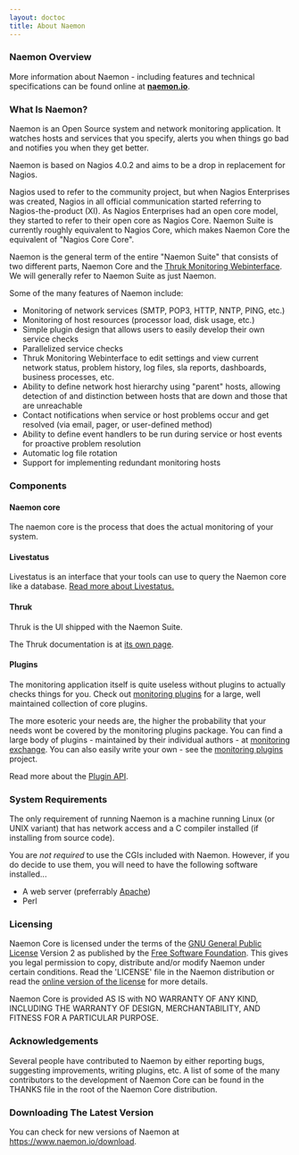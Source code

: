 ```yaml
---
layout: doctoc
title: About Naemon
---
```


### Naemon Overview

More information about Naemon - including features and technical specifications can be
found online at <a href="https://www.naemon.io" target="_blank"><b>naemon.io</b></a>.


<a name="whatis"></a>

### What Is Naemon?

Naemon is an Open Source system and network monitoring application.
It watches hosts and services that you specify, alerts you when things go bad and
notifies you when they get better.

Naemon is based on Nagios 4.0.2 and aims to be a drop in replacement for Nagios.

Nagios used to refer to the community project, but when Nagios Enterprises was created,
Nagios in all official communication started referring to Nagios-the-product (XI).
As Nagios Enterprises had an open core model, they started to refer to their open
core as Nagios Core. Naemon Suite is currently roughly equivalent to Nagios Core,
which makes Naemon Core the equivalent of "Nagios Core Core".

Naemon is the general term of the entire "Naemon Suite" that consists of two different
parts, Naemon Core and the <a href="http://thruk.org" target="_blank">Thruk Monitoring Webinterface</a>.
We will generally refer to Naemon Suite as just Naemon.

Some of the many features of Naemon include:

* Monitoring of network services (SMTP, POP3, HTTP, NNTP, PING, etc.)
* Monitoring of host resources (processor load, disk usage, etc.)
* Simple plugin design that allows users to easily develop their own service checks
* Parallelized service checks
* Thruk Monitoring Webinterface to edit settings and view current network status, problem
  history, log files, sla reports, dashboards, business processes, etc.
* Ability to define network host hierarchy using "parent" hosts, allowing detection of
  and distinction between hosts that are down and those that are unreachable
* Contact notifications when service or host problems occur and get resolved (via email, pager, or user-defined method)
* Ability to define event handlers to be run during service or host events for proactive problem resolution
* Automatic log file rotation
* Support for implementing redundant monitoring hosts



### Components

#### Naemon core
The naemon core is the process that does the actual monitoring of your system.

#### Livestatus
Livestatus is an interface that your tools can use to query the Naemon core like a database.
<a href="/documentation/usersguide/livestatus.html">Read more about Livestatus.</a>

#### Thruk
Thruk is the UI shipped with the Naemon Suite.

The Thruk documentation is at [its own page][thruk].

#### Plugins
The monitoring application itself is quite useless without plugins to actually checks things for you.
Check out [monitoring plugins][monplugins] for a large, well maintained collection of core plugins.

The more esoteric your needs are, the higher the probability that your needs wont be covered
by the monitoring plugins package. You can find a large body of plugins - maintained by their
individual authors - at [monitoring exchange][monexchange]. You can also easily write
your own - see the [monitoring plugins][monplugins] project.

Read more about the <a href="/documentation/usersguide/pluginapi.html">Plugin API</a>.


### System Requirements

The only requirement of running Naemon is a machine running Linux (or UNIX variant) that has network
access and a C compiler installed (if installing from source code).

You are <i>not required</i> to use the CGIs included with Naemon. However, if you
do decide to use them, you will need to have the following software installed...

* A web server (preferrably <a href="http://www.apache.org" target="_top">Apache</a>)
* Perl



### Licensing

Naemon Core is licensed under the terms of the <a href="http://www.gnu.org/copyleft/gpl.html">GNU General Public License</a>
Version 2 as published by the <a href="http://www.fsf.org">Free Software Foundation</a>.
This gives you legal permission to copy, distribute and/or modify Naemon under certain conditions.
Read the 'LICENSE' file in the Naemon distribution or read the <a href="http://www.gnu.org/copyleft/gpl.html">online
version of the license</a> for more details.

Naemon Core is provided AS IS with NO WARRANTY OF ANY KIND, INCLUDING THE WARRANTY OF DESIGN, MERCHANTABILITY,
AND FITNESS FOR A PARTICULAR PURPOSE.



### Acknowledgements

Several people have contributed to Naemon by either reporting bugs, suggesting improvements,
writing plugins, etc.  A list of some of the many contributors to the development of
Naemon Core can be found in the THANKS file in the root of the Naemon Core distribution.



### Downloading The Latest Version

You can check for new versions of Naemon at <a href="https://www.naemon.io/download" target="_top">https://www.naemon.io/download</a>.


[thruk]: http://thruk.org/documentation.html
[monplugins]: https://www.monitoring-plugins.org/
[monexchange]: https://www.monitoringexchange.org/

